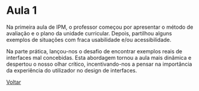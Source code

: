 # Aula 1

Na primeira aula de IPM, o professor começou por apresentar o método de avaliação e o plano da unidade curricular.
Depois, partilhou alguns exemplos de situações com fraca usabilidade e/ou acessibilidade.

Na parte prática, lançou-nos o desafio de encontrar exemplos reais de interfaces mal concebidas. 
Esta abordagem tornou a aula mais dinâmica e despertou o nosso olhar crítico, incentivando-nos a pensar na importância da experiência do utilizador no design de interfaces.

[Voltar](../README.md)
